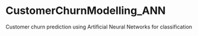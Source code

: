# CustomerChurnModelling_ANN
Customer churn prediction using Artificial Neural Networks for classification


